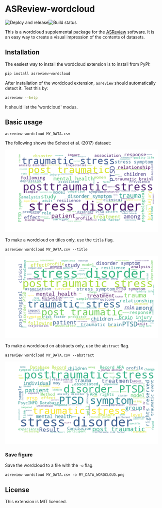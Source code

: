 # ASReview-wordcloud

![Deploy and release](https://github.com/asreview/asreview-wordcloud/workflows/Deploy%20and%20release/badge.svg)![Build status](https://github.com/asreview/asreview-wordcloud/workflows/test-suite/badge.svg)

This is a wordcloud supplemental package for the
[ASReview](https://github.com/asreview/asreview) software. It is an easy way
to create a visual impression of the contents of datasets.

## Installation

The easiest way to install the wordcloud extension is to install from PyPI:

``` bash
pip install asreview-wordcloud
```

After installation of the wordcloud extension, `asreview` should automatically
detect it. Test this by:

```bash
asreview --help
```

It should list the 'wordcloud' modus.

## Basic usage

```
asreview wordcloud MY_DATA.csv
```

The following shows the Schoot et al. (2017) dataset:

![figures/ptsd_all.png](figures/ptsd_all.png)

To make a wordcloud on titles only, use the `title` flag.

```
asreview wordcloud MY_DATA.csv --title
```

![figures/ptsd_title.png](figures/ptsd_title.png)

To make a wordcloud on abstracts only, use the `abstract` flag.

```
asreview wordcloud MY_DATA.csv --abstract
```

![figures/ptsd_abstract.png](figures/ptsd_abstract.png)

### Save figure

Save the wordcloud to a file with the `-o`  flag.

```
asreview wordcloud MY_DATA.csv -o MY_DATA_WORDCLOUD.png
```

## License

This extension is MIT licensed.
